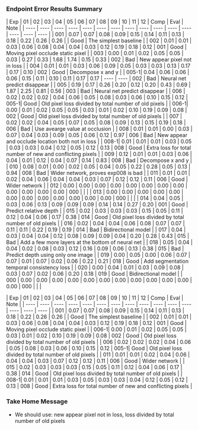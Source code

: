 ### Endpoint Error Results Summary

| Exp  | 01   | 02   | 03   | 04   | 05   | 06   | 07   | 08   | 09   | 10   | 11   | 12   | Comp | Eval | Note |
| ---- | ---- | ---- | ---- | ---- | ---- | ---- | ---- | ---- | ---- | ---- | ---- | ---- | ---- | ---- |
| 001  | 0.07 | 0.07 | 0.08 | 0.09 | 0.15 | 0.14 | 0.11 | 0.13 | 0.18 | 0.22 | 0.26 | 0.26 |      | Good | The simplest baseline |
| 002  | 0.01 | 0.01 | 0.03 | 0.06 | 0.08 | 0.04 | 0.04 | 0.03 | 0.12 | 0.19 | 0.18 | 0.12 | 001  | Good | Moving pixel occlude static pixel |
| 003  | 0.00 | 0.01 | 0.02 | 0.05 | 0.05 | 0.03 | 0.27 | 0.33 | 1.68 | 1.74 | 0.15 | 0.33 | 002  | Bad  | New appear pixel not in loss |
| 004  | 0.01 | 0.01 | 0.03 | 0.06 | 0.09 | 0.05 | 0.03 | 0.03 | 0.13 | 0.17 | 0.17 | 0.10 | 002  | Good | Decompose x and y |
| 005-1| 0.04 | 0.06 | 0.06 | 0.06 | 0.15 | 0.11 | 0.10 | 0.11 | 0.17 | 0.17 | ---- | ---- | 002  | Bad  | Neural net predict disappear |
| 005  | 0.19 | 0.17 | 0.26 | 0.20 | 0.12 | 0.20 | 0.43 | 0.69 | 1.87 | 2.25 | 0.81 | 0.56 | 003  | Bad  | Neural net predict disappear |
| 006  | 0.02 | 0.02 | 0.02 | 0.04 | 0.06 | 0.05 | 0.08 | 0.03 | 0.06 | 0.10 | 0.15 | 0.12 | 005-1| Good | Old pixel loss divided by total number of old pixels | 
| 006-1| 0.00 | 0.01 | 0.02 | 0.05 | 0.05 | 0.03 | 0.01 | 0.02 | 0.10 | 0.19 | 0.09 | 0.08 | 002  | Good | Old pixel loss divided by total number of old pixels |
| 007  | 0.02 | 0.02 | 0.04 | 0.05 | 0.07 | 0.05 | 0.08 | 0.09 | 0.13 | 0.15 | 0.19 | 0.18 | 006  | Bad  | Use avearge value at occlusion |
| 008  | 0.01 | 0.01 | 0.00 | 0.03 | 0.07 | 0.04 | 0.03 | 0.09 | 0.05 | 0.06 | 0.12 | 0.97 | 006  | Bad  | New appear and occlude location both not in loss |
| 008-1| 0.01 | 0.01 | 0.01 | 0.03 | 0.05 | 0.03 | 0.03 | 0.04 | 0.12 | 0.05 | 0.12 | 0.13 | 008  | Good | Extra loss for total number of new and conflicting pixels |
| 009  | 0.12 | 0.01 | 0.01 | 0.03 | 0.06 | 0.04 | 0.01 | 0.12 | 0.04 | 0.07 | 0.14 | 0.83 | 008  | Bad  | Decompose x and y |
| 010  | 0.08 | 0.01 | 0.00 | 0.02 | 0.05 | 0.04 | 0.05 | 0.22 | 0.28 | 0.05 | 0.13 | 0.94 | 008  | Bad  | Wider network, proves exp008 is bad |
| 011  | 0.01 | 0.01 | 0.02 | 0.04 | 0.06 | 0.04 | 0.04 | 0.03 | 0.07 | 0.12 | 0.12 | 0.11 | 006  | Good | Wider network |
| 012  | 0.00 | 0.00 | 0.00 | 0.00 | 0.00 | 0.00 | 0.00 | 0.00 | 0.00 | 0.00 | 0.00 | 0.00 | 000  |      | |
| 013  | 0.00 | 0.00 | 0.00 | 0.00 | 0.00 | 0.00 | 0.00 | 0.00 | 0.00 | 0.00 | 0.00 | 0.00 | 000  |      | |
| 014  | 0.04 | 0.05 | 0.03 | 0.06 | 0.13 | 0.09 | 0.09 | 0.09 | 0.14 | 0.14 | 0.27 | 0.20 | 001  | Good | Predict relative depth |
| 015  | 0.02 | 0.03 | 0.03 | 0.03 | 0.15 | 0.05 | 0.11 | 0.12 | 0.04 | 0.06 | 0.17 | 0.38 | 014  | Good | Old pixel loss divided by total number of old pixels |
| 016  | 0.02 | 0.04 | 0.04 | 0.06 | 0.08 | 0.07 | 0.07 | 0.11 | 0.11 | 0.22 | 0.19 | 0.19 | 014  | Bad  | Bidirectional model |
| 017  | 0.04 | 0.03 | 0.04 | 0.04 | 0.12 | 0.08 | 0.09 | 0.09 | 0.04 | 0.20 | 0.28 | 0.43 | 015  | Bad  | Add a few more layers at the bottom of neural net |
| 018  | 0.05 | 0.04 | 0.04 | 0.02 | 0.08 | 0.03 | 0.12 | 0.16 | 0.09 | 0.06 | 0.13 | 0.38 | 015  | Bad  | Predict depth using only one image |
| 019  | 0.00 | 0.05 | 0.00 | 0.06 | 0.07 | 0.07 | 0.01 | 0.07 | 0.02 | 0.06 | 0.22 | 0.21 | 018  | Good | Add segmentation temporal consistency loss |
| 020  | 0.00 | 0.04 | 0.01 | 0.03 | 0.09 | 0.08 | 0.03 | 0.07 | 0.02 | 0.06 | 0.20 | 0.18 | 019  | Good | Bidirectional model |
| 000  | 0.00 | 0.00 | 0.00 | 0.00 | 0.00 | 0.00 | 0.00 | 0.00 | 0.00 | 0.00 | 0.00 | 0.00 | 000  |      | |

| Exp  | 01   | 02   | 03   | 04   | 05   | 06   | 07   | 08   | 09   | 10   | 11   | 12   | Comp | Eval | Note |
| ---- | ---- | ---- | ---- | ---- | ---- | ---- | ---- | ---- | ---- | ---- | ---- | ---- | ---- | ---- |
| 001  | 0.07 | 0.07 | 0.08 | 0.09 | 0.15 | 0.14 | 0.11 | 0.13 | 0.18 | 0.22 | 0.26 | 0.26 |      | Good | The simplest baseline |
| 002  | 0.01 | 0.01 | 0.03 | 0.06 | 0.08 | 0.04 | 0.04 | 0.03 | 0.12 | 0.19 | 0.18 | 0.12 | 001  | Good | Moving pixel occlude static pixel |
| 006-1| 0.00 | 0.01 | 0.02 | 0.05 | 0.05 | 0.03 | 0.01 | 0.02 | 0.10 | 0.19 | 0.09 | 0.08 | 002  | Good | Old pixel loss divided by total number of old pixels |
| 006  | 0.02 | 0.02 | 0.02 | 0.04 | 0.06 | 0.05 | 0.08 | 0.03 | 0.06 | 0.10 | 0.15 | 0.12 | 005-1| Good | Old pixel loss divided by total number of old pixels | 
| 011  | 0.01 | 0.01 | 0.02 | 0.04 | 0.06 | 0.04 | 0.04 | 0.03 | 0.07 | 0.12 | 0.12 | 0.11 | 006  | Good | Wider network |
| 015  | 0.02 | 0.03 | 0.03 | 0.03 | 0.15 | 0.05 | 0.11 | 0.12 | 0.04 | 0.06 | 0.17 | 0.38 | 014  | Good | Old pixel loss divided by total number of old pixels |
| 008-1| 0.01 | 0.01 | 0.01 | 0.03 | 0.05 | 0.03 | 0.03 | 0.04 | 0.12 | 0.05 | 0.12 | 0.13 | 008  | Good | Extra loss for total number of new and conflicting pixels |


### Take Home Message

- We should use: new appear pixel not in loss, loss divided by total number of old pixels
